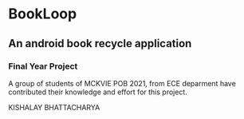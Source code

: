 # BookLoop
## An android book recycle application

### Final Year Project
A group of students of MCKVIE POB 2021, from ECE deparment have contributed their knowledge and effort for this project.

KISHALAY BHATTACHARYA

